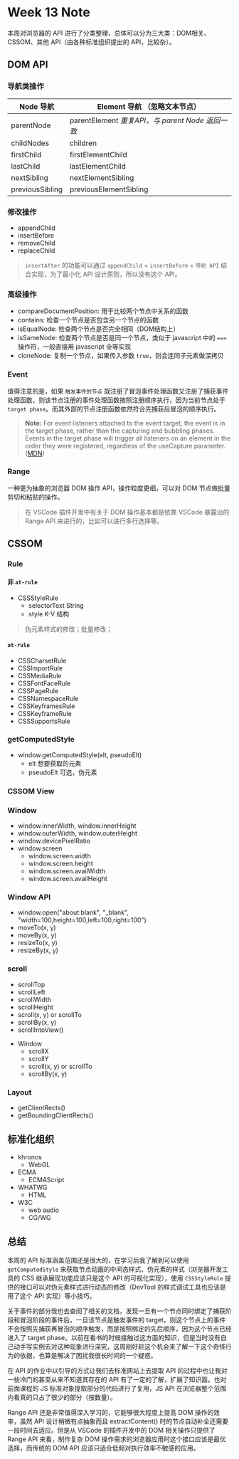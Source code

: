 # Week 13 Note

本周对浏览器的 API 进行了分类整理，总体可以分为三大类：DOM相关、CSSOM、其他 API（由各种标准组织提出的 API，比较杂）。

## DOM API

### 导航类操作

|  Node 导航   | Element 导航 （忽略文本节点）  |
|  ----  | ----  |
| parentNode  | parentElement *重复API，与 parent Node 返回一致* |
| childNodes  | children |
| firstChild  | firstElementChild |
| lastChild  | lastElementChild |
| nextSibling  | nextElementSibling |
| previousSibling  | previousElementSibling |

### 修改操作

- appendChild
- insertBefore
- removeChild
- replaceChild

> `insertAfter` 的功能可以通过 `appendChild` + `insertBefore` + `导航 API` 结合实现，为了最小化 API 设计原则，所以没有这个 API。

### 高级操作

- compareDocumentPosition: 用于比较两个节点中关系的函数
- contains: 检查一个节点是否包含另一个节点的函数
- isEqualNode: 检查两个节点是否完全相同（DOM结构上）
- isSameNode: 检查两个节点是否是同一个节点，类似于 javascript 中的 `===` 操作符，一般直接用 javascript 全等实现
- cloneNode: 复制一个节点，如果传入参数 `true`，则会连同子元素做深拷贝

### Event

值得注意的是，如果 `触发事件的节点` 既注册了冒泡事件处理函数又注册了捕获事件处理函数，则该节点注册的事件处理函数按照注册顺序执行，因为当前节点处于 `target phase`。而其外部的节点注册函数依然符合先捕获后冒泡的顺序执行。

> <strong>Note:</strong> For event listeners attached to the event target, the event is in the target phase, rather than the capturing and bubbling phases. Events in the target phase will trigger all listeners on an element in the order they were registered, regardless of the useCapture parameter. ([MDN](https://developer.mozilla.org/en-US/docs/Web/API/EventTarget/addEventListener))

### Range

一种更为抽象的浏览器 DOM 操作 API，操作粒度更细，可以对 DOM 节点做批量剪切和粘贴的操作。

> 在 VSCode 插件开发中有关于 DOM 操作基本都是依靠 VSCode 暴露出的 Range API 来进行的，比如可以进行多行选择等。

## CSSOM

### Rule

#### 非 `at-rule`

- CSSStyleRule
    - selectorText String
    - style K-V 结构

> 伪元素样式的修改；批量修改；
#### `at-rule`

- CSSCharsetRule
- CSSImportRule
- CSSMediaRule
- CSSFontFaceRule
- CSSPageRule
- CSSNamespaceRule
- CSSKeyframesRule
- CSSKeyframeRule
- CSSSupportsRule


### getComputedStyle

- window.getComputedStyle(elt, pseudoElt)
    - elt 想要获取的元素
    - pseudoElt 可选，伪元素

### CSSOM View

### Window

- window.innerWidth, window.innerHeight
- window.outerWidth, window.outerHeight
- window.devicePixelRatio
- window.screen
    - window.screen.width
    - window.screen.height 
    - window.screen.availWidth
    - window.screen.availHeight 

### Window API

- window.open("about:blank", "_blank", "width=100,height=100,left=100,right=100")
- moveTo(x, y)
- moveBy(x, y)
- resizeTo(x, y)
- resizeBy(x, y)

### scroll

- scrollTop
- scrollLeft
- scrollWidth
- scrollHeight
- scroll(x, y) or scrollTo
- scrollBy(x, y)
- scrollIntoView()

<!-- Window 对象上的 -->
- Window
    - scrollX
    - scrollY
    - scroll(x, y) or scrollTo
    - scrollBy(x, y)


### Layout

- getClientRects()
- getBoundingClientRects()

## 标准化组织

- khronos
    - WebGL
- ECMA
    - ECMAScript
- WHATWG
    - HTML
- W3C
    - web audio
    - CG/WG

## 总结

本周的 API 标准涵盖范围还是很大的，在学习后我了解到可以使用 `getComputedStyle` 来获取节点动画的中间态样式、伪元素的样式（浏览器开发工具的 CSS 继承展现功能应该只是这个 API 的可视化实现），使用 `CSSStyleRule` 提供的接口可以对伪元素样式进行动态的修改（DevTool 的样式调试工具也应该是用了这个 API 实现）等小技巧。

关于事件的部分我也去查阅了相关的文档，发现一旦有一个节点同时绑定了捕获阶段和冒泡阶段的事件后，一旦该节点是触发事件的 target，则这个节点上的事件不会按照先捕获再冒泡的顺序触发，而是按照绑定的先后顺序，因为这个节点已经进入了 target phase。以前在看书的时候接触过这方面的知识，但是当时没有自己动手写实例去对这种现象进行深究，这周刚好趁这个机会来了解一下这个奇怪行为的依据，也算是解决了困扰我很长时间的一个疑惑。

在 API 的作业中以引导的方式让我们去标准网站上去提取 API 的过程中也让我对一些冷门的甚至从来不知道其存在的 API 有了一定的了解，扩展了知识面。也对前面课程的 JS 标准对象提取部分的代码进行了复用，JS API 在浏览器整个范围内看真的只占了很少的部分（按数量）。

Range API 还是非常值得深入学习的，它能够很大程度上提高 DOM 操作的效率，虽然 API 设计稍微有点抽象而且 extractContent() 时的节点自动补全还需要一段时间去适应。但是从 VSCode 的插件开发中的 DOM 相关操作只提供了 Range API 来看，制作复杂 DOM 操作需求的浏览器应用时这个接口应该是最优选择，而传统的 DOM API 应该只适合低频对执行效率不敏感的应用。

